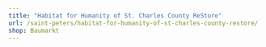 ```yaml
---
title: "Habitat for Humanity of St. Charles County ReStore"
url: /saint-peters/habitat-for-humanity-of-st-charles-county-restore/
shop: Baumarkt
---
```

